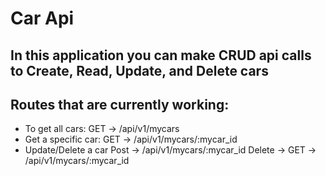 # Car Api

## In this application you can make CRUD api calls to Create, Read, Update, and Delete cars

## Routes that are currently working:

- To get all cars:
GET -> /api/v1/mycars
- Get a specific car:
GET -> /api/v1/mycars/:mycar_id
- Update/Delete a car
Post -> /api/v1/mycars/:mycar_id
Delete -> GET -> /api/v1/mycars/:mycar_id